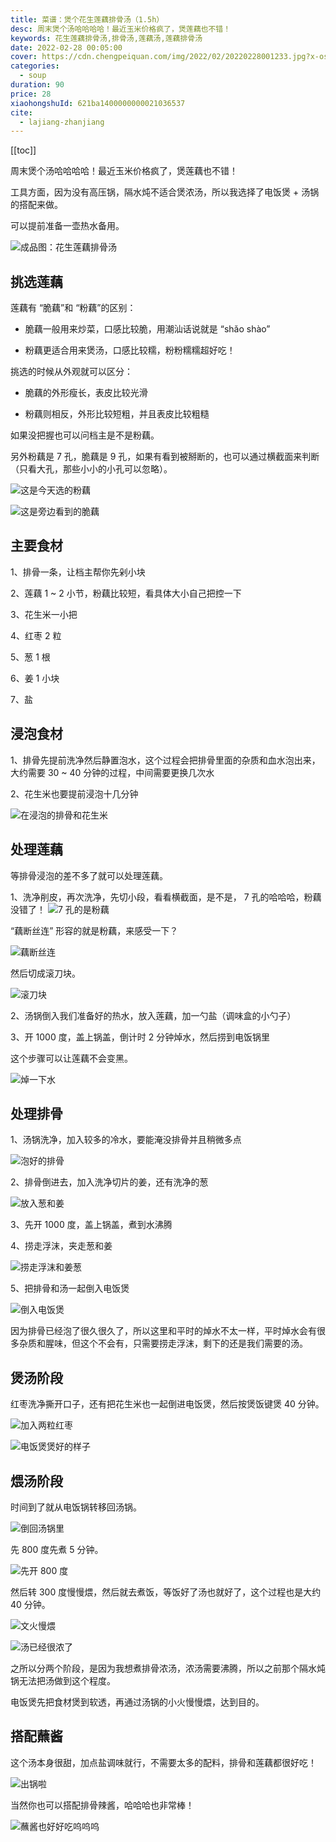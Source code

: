 ```yaml
---
title: 菜谱：煲个花生莲藕排骨汤（1.5h）
desc: 周末煲个汤哈哈哈哈！最近玉米价格疯了，煲莲藕也不错！
keywords: 花生莲藕排骨汤,排骨汤,莲藕汤,莲藕排骨汤
date: 2022-02-28 00:05:00
cover: https://cdn.chengpeiquan.com/img/2022/02/20220228001233.jpg?x-oss-process=image/interlace,1
categories:
  - soup
duration: 90
price: 28
xiaohongshuId: 621ba1400000000021036537
cite:
  - lajiang-zhanjiang
---
```


[[toc]]

周末煲个汤哈哈哈哈！最近玉米价格疯了，煲莲藕也不错！

工具方面，因为没有高压锅，隔水炖不适合煲浓汤，所以我选择了电饭煲 + 汤锅的搭配来做。

可以提前准备一壶热水备用。

![成品图：花生莲藕排骨汤](https://cdn.chengpeiquan.com/img/2022/02/20220228002848.jpg?x-oss-process=image/interlace,1)

## 挑选莲藕

莲藕有 “脆藕”和 “粉藕”的区别：

- 脆藕一般用来炒菜，口感比较脆，用潮汕话说就是 “shǎo shào”

- 粉藕更适合用来煲汤，口感比较糯，粉粉糯糯超好吃！

挑选的时候从外观就可以区分：

- 脆藕的外形瘦长，表皮比较光滑

- 粉藕则相反，外形比较短粗，并且表皮比较粗糙

如果没把握也可以问档主是不是粉藕。

另外粉藕是 7 孔，脆藕是 9 孔，如果有看到被掰断的，也可以通过横截面来判断（只看大孔，那些小小的小孔可以忽略）。

![这是今天选的粉藕](https://cdn.chengpeiquan.com/img/2022/02/20220228002859.jpg?x-oss-process=image/interlace,1)

![这是旁边看到的脆藕](https://cdn.chengpeiquan.com/img/2022/02/20220228002900.jpg?x-oss-process=image/interlace,1)

## 主要食材

1、排骨一条，让档主帮你先剁小块

2、莲藕 1 ~ 2 小节，粉藕比较短，看具体大小自己把控一下

3、花生米一小把

4、红枣 2 粒

5、葱 1 根

6、姜 1 小块

7、盐

## 浸泡食材

1、排骨先提前洗净然后静置泡水，这个过程会把排骨里面的杂质和血水泡出来，大约需要 30 ~ 40 分钟的过程，中间需要更换几次水

2、花生米也要提前浸泡十几分钟

![在浸泡的排骨和花生米](https://cdn.chengpeiquan.com/img/2022/02/20220228002904.jpg?x-oss-process=image/interlace,1)

## 处理莲藕

等排骨浸泡的差不多了就可以处理莲藕。

1、洗净削皮，再次洗净，先切小段，看看横截面，是不是， 7 孔的哈哈哈，粉藕没错了！
![7 孔的是粉藕](https://cdn.chengpeiquan.com/img/2022/02/20220228002901.jpg?x-oss-process=image/interlace,1)

“藕断丝连” 形容的就是粉藕，来感受一下？

![藕断丝连](https://cdn.chengpeiquan.com/img/2022/02/20220228002902.jpg?x-oss-process=image/interlace,1)

然后切成滚刀块。

![滚刀块](https://cdn.chengpeiquan.com/img/2022/02/20220228002903.jpg?x-oss-process=image/interlace,1)

2、汤锅倒入我们准备好的热水，放入莲藕，加一勺盐（调味盒的小勺子）

3、开 1000 度，盖上锅盖，倒计时 2 分钟焯水，然后捞到电饭锅里

这个步骤可以让莲藕不会变黑。

![焯一下水](https://cdn.chengpeiquan.com/img/2022/02/20220228002850.jpg?x-oss-process=image/interlace,1)

## 处理排骨

1、汤锅洗净，加入较多的冷水，要能淹没排骨并且稍微多点

![泡好的排骨](https://cdn.chengpeiquan.com/img/2022/02/20220228002851.jpg?x-oss-process=image/interlace,1)

2、排骨倒进去，加入洗净切片的姜，还有洗净的葱

![放入葱和姜](https://cdn.chengpeiquan.com/img/2022/02/20220228002852.jpg?x-oss-process=image/interlace,1)

3、先开 1000 度，盖上锅盖，煮到水沸腾

4、捞走浮沫，夹走葱和姜

![捞走浮沫和姜葱](https://cdn.chengpeiquan.com/img/2022/02/20220228002853.jpg?x-oss-process=image/interlace,1)

5、把排骨和汤一起倒入电饭煲

![倒入电饭煲](https://cdn.chengpeiquan.com/img/2022/02/20220228002854.jpg?x-oss-process=image/interlace,1)

因为排骨已经泡了很久很久了，所以这里和平时的焯水不太一样，平时焯水会有很多杂质和腥味，但这个不会有，只需要捞走浮沫，剩下的还是我们需要的汤。

## 煲汤阶段

红枣洗净撕开口子，还有把花生米也一起倒进电饭煲，然后按煲饭键煲 40 分钟。

![加入两粒红枣](https://cdn.chengpeiquan.com/img/2022/02/20220228002855.jpg?x-oss-process=image/interlace,1)

![电饭煲煲好的样子](https://cdn.chengpeiquan.com/img/2022/02/20220228002856.jpg?x-oss-process=image/interlace,1)

## 煨汤阶段

时间到了就从电饭锅转移回汤锅。

![倒回汤锅里](https://cdn.chengpeiquan.com/img/2022/02/20220228002857.jpg?x-oss-process=image/interlace,1)

先 800 度先煮 5 分钟。

![先开 800 度](https://cdn.chengpeiquan.com/img/2022/02/20220228002858.jpg?x-oss-process=image/interlace,1)

然后转 300 度慢慢煨，然后就去煮饭，等饭好了汤也就好了，这个过程也是大约 40 分钟。

![文火慢煨](https://cdn.chengpeiquan.com/img/2022/02/20220228002846.jpg?x-oss-process=image/interlace,1)

![汤已经很浓了](https://cdn.chengpeiquan.com/img/2022/02/20220228002847.jpg?x-oss-process=image/interlace,1)

之所以分两个阶段，是因为我想煮排骨浓汤，浓汤需要沸腾，所以之前那个隔水炖锅无法把汤做到这个程度。

电饭煲先把食材煲到软透，再通过汤锅的小火慢慢煨，达到目的。

## 搭配蘸酱

这个汤本身很甜，加点盐调味就行，不需要太多的配料，排骨和莲藕都很好吃！

![出锅啦](https://cdn.chengpeiquan.com/img/2022/02/20220228002849.jpg?x-oss-process=image/interlace,1)

当然你也可以搭配排骨辣酱，哈哈哈也非常棒！

![蘸酱也好好吃呜呜呜](https://cdn.chengpeiquan.com/img/2022/02/20220228004200.jpg?x-oss-process=image/interlace,1)
